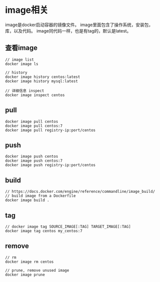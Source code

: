 # image相关

image是docker启动容器的镜像文件。
image里面包含了操作系统，安装包，库，以及代码。
image同代码一样，也是有tag的，默认是latest。

## 查看image

```
// image list
docker image ls

// history
docker image history centos:latest
docker image history mysql:latest

// 详细信息 inspect
docker image inspect centos
```

## pull

```
docker image pull centos
docker image pull centos:7
docker image pull registry-ip:port/centos
```

## push

```
docker image push centos
docker image push centos:7
docker image push registry-ip:port/centos
```

## build

```
// https://docs.docker.com/engine/reference/commandline/image_build/
// build image from a Dockerfile
docker image build .
```

## tag

```
// docker image tag SOURCE_IMAGE[:TAG] TARGET_IMAGE[:TAG]
docker image tag centos my_centos:7
```

## remove

```
// rm
docker image rm centos

// prune, remove unused image
docker image prune
```
